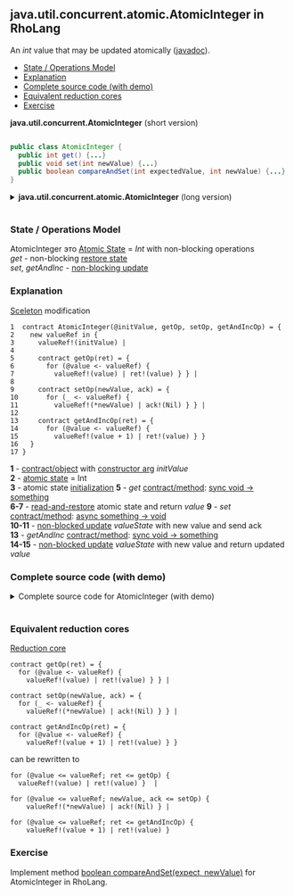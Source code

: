 ## java.util.concurrent.atomic.AtomicInteger in RhoLang

An *int* value that may be updated atomically ([javadoc](https://docs.oracle.com/javase/9/docs/api/java/util/concurrent/atomic/AtomicInteger.html)).

- [State / Operations Model](#state--operations-model)
- [Explanation](#explanation)
- [Complete source code (with demo)](#complete-source-code-with-demo)  
- [Equivalent reduction cores](#equivalent-reduction-cores)  
- [Exercise](#exercise)

**java.util.concurrent.AtomicInteger** (short version)   
```java

public class AtomicInteger {
  public int get() {...}  
  public void set(int newValue) {...}
  public boolean compareAndSet(int expectedValue, int newValue) {...}
}
```

<details><summary><b>java.util.concurrent.atomic.AtomicInteger</b> (long version)</summary><p>

```java
public class AtomicInteger {
  // Creates a new AtomicInteger with the given initial value.
  public AtomicInteger(int initialValue) {...}
  
  // Returns the current value
  public int get() {...}
  
  // Sets the value to newValue
  public void set(int newValue) {...}

  // Atomically sets the value to newValue if the current value == expectedValue
  public boolean compareAndSet(int expectedValue, int newValue) {...}

  // Atomically sets the value to newValue if the current value, 
  // referred to as the witness value, == expectedValue
  public int compareAndExchange(int expectedValue, int newValue) {...}
  
  // Atomically decrements the current value
  public int decrementAndGet() {...}
  
  // Atomically increments the current value
  public int incrementAndGet() {...}
  
  // Atomically decrements the current value
  public int getAndDecrement() {...}
  
  // Atomically increments the current value
  public int getAndIncrement() {...}
  
  // Atomically adds the given value to the current value
  public int getAndAdd(int delta) {...}
  
  // Atomically adds the given value to the current value
  public int addAndGet(int delta) {...}
  
  // Atomically sets the value to newValue and returns the old value
  public int getAndSet(int newValue) {...}
}
```
</p></details><br/>

### State / Operations Model
AtomicInteger это [Atomic State](atomic-state.md) = *Int* with non-blocking operations      
*get* - non-blocking [restore state](atomic-state.md#restore-state)      
*set*, *getAndInc* - [non-blocking update](atomic-state.md#non-blocked-update)     

### Explanation
[Sceleton](oop.md#contract--object) modification   
```
1  contract AtomicInteger(@initValue, getOp, setOp, getAndIncOp) = {
2    new valueRef in {
3      valueRef!(initValue) |
4      
5      contract getOp(ret) = { 
6        for (@value <- valueRef) { 
7          valueRef!(value) | ret!(value) } } |
8      
9      contract setOp(newValue, ack) = { 
10       for (_ <- valueRef) { 
11         valueRef!(*newValue) | ack!(Nil) } } |
12     
13     contract getAndIncOp(ret) = { 
14       for (@value <- valueRef) { 
15         valueRef!(value + 1) | ret!(value) } } 
16   } 
17 }
```
**1** - [contract/object](oop.md#contract--object) with [constructor arg](oop.md#initialization) *initValue*        
**2** - [atomic state](atomic-state.md) = Int   
**3** - atomic state [initialization](atomic-state.md#initialization)
**5** - *get* [contract/method](oop.md#contract--method): [sync void -> something](oop.md#sync-void---something)         
**6-7** - [read-and-restore](atomic-state.md#restore-state) atomic state and  return *value*
**9** - *set* [contract/method](oop.md#contract--method): [async something -> void](oop.md#sync-something---void)             
**10-11** - [non-blocked update](atomic-state.md#non-blocked-update) *valueState* with new value and send ack   
**13** - *getAndInc* [contract/method](oop.md#contract--method): [sync void -> something](oop.md#sync-void---something)                   
**14-15** - [non-blocked update](atomic-state.md#non-blocked-update) *valueState* with new value and return updated *value*       

### Complete source code (with demo)

<details><summary>Complete source code for AtomicInteger (with demo)</summary><p>
  
```
new AtomicInteger in {

  contract AtomicInteger(@initValue, getOp, setOp, getAndIncOp) = {
    new valueRef in {
      valueRef!(initValue) |
      
      contract getOp(ret) = { 
        for (@value <- valueRef) { 
          valueRef!(value) | ret!(value) } } |
      
      contract setOp(newValue, ack) = { 
        for (_ <- valueRef) { 
          valueRef!(*newValue) | ack!(Nil) } } |
      
      contract getAndIncOp(ret) = { 
        for (@value <- valueRef) { 
          valueRef!(value + 1) | ret!(value) } } 
    } 
  } |

  new get, set, getAndInc in {
    AtomicInteger!(0, *get, *set, *getAndInc) |
        
    new ack, ret in {
      set!(42, *ack) | for (_ <- ack) {
        getAndInc!(*ret) | for (_ <- ret) {
          get!(*ret) | for (@value <- ret) {
            stdout!(value) } } } }
  }
}
```
```
>> 43
```
</p></details><br/>

### Equivalent reduction cores

[Reduction core](atomic-state.md#reduction-core)    
```
contract getOp(ret) = { 
  for (@value <- valueRef) { 
    valueRef!(value) | ret!(value) } } |
      
contract setOp(newValue, ack) = { 
  for (_ <- valueRef) { 
    valueRef!(*newValue) | ack!(Nil) } } |
      
contract getAndIncOp(ret) = { 
  for (@value <- valueRef) { 
    valueRef!(value + 1) | ret!(value) } } 
```

can be rewritten to
```      
for (@value <= valueRef; ret <= getOp) { 
  valueRef!(value) | ret!(value) }  |
      
for (@value <= valueRef; newValue, ack <= setOp) { 
    valueRef!(*newValue) | ack!(Nil) } |
      
for (@value <= valueRef; ret <= getAndIncOp) { 
    valueRef!(value + 1) | ret!(value) }
```

### Exercise
Implement method [boolean compareAndSet(expect, newValue)](https://docs.oracle.com/javase/9/docs/api/java/util/concurrent/atomic/AtomicInteger.html#compareAndSet-int-int-) for AtomicInteger in RhoLang.
